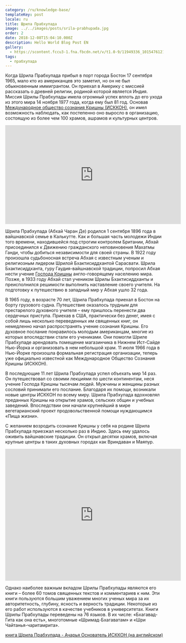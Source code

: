 ```yaml
---
category: /ru/knowledge-base/
templateKey: post
locale: ru
title: Шрила Прабхупада
image: ../../images/posts/srila-prabhupada.jpg
order: 2
date: 2018-12-08T15:04:10.000Z
description: Hello World Blog Post EN
gallery:
  - https://scontent.fccu3-1.fna.fbcdn.net/v/t1.0-9/11949336_10154761213251959_5504385986417777936_n.jpg?_nc_cat=107&_nc_oc=AQlQ2Rffqao4fkPZxCSOWhgMUHpEVfW1nGr29FoZ53g7dGB9SXUevnou8m9RyIEY-SQ&_nc_ht=scontent.fccu3-1.fna&oh=072af444e0a7b2be63090df6993120c1&oe=5E175C63
tags:
  - прабхупада
---
```


Когда Шрила Прабхупада прибыл в порт города Бостон 17 сентября 1965, мало кто из американцев это заметил, но он не был обыкновенным иммигрантом. Он приехал в Америку с миссией рассказать о древней религии, родиной которой является Индия. Миссия Шрилы Прабхупады имела огромный успех вплоть до его ухода из этого мира 14 ноября 1977 года, когда ему был 81 год. Основав [Международное общество сознания Кришны (ИСККОН)](/ru/iskcon), он имел возможность наблюдать, как постепенно оно выросло в организацию, состоящую из более чем 100 храмов, ашрамов и культурных центров.

<iframe src="https://www.facebook.com/plugins/video.php?href=https%3A%2F%2Fwww.facebook.com%2Fharekrishnathefilm%2Fvideos%2F1316060851848787%2F&show_text=0&width=560&mute=0" width="560" height="315" style="border:none;overflow:hidden" scrolling="no" frameborder="0" allowTransparency="true" allowFullScreen="true"></iframe>

Шрила Прабхупада (Абхай Чаран Де) родился 1 сентября 1896 года в вайшнавской семье в Калькутте. Как и большая часть молодежи Индии того времени, находившейся под строгим контролем Британии, Абхай присоединился к Движению гражданского неповиновения Махатмы Ганди, чтобы добиться независимости для своей страны. В 1922 году произошла судьбоносная встреча Абхая с известным ученым и религиозным лидером Шрилой Бхактисиддхантой Сарасвати. Шрила Бхактисиддханта, гуру Гаудия-вайшнавской традиции, попросил Абхая нести учение [Господа Кришны](/ru/krishna) англо-говорящему населению мира. Позже, в 1933 году Абхай стал учеником Шрилы Бхактисиддханты и преисполнился решимости выполнить наставление своего учителя. На подготовку к путешествию в западный мир у Абхая ушло 32 года.

В 1965 году, в возрасте 70 лет, Шрила Прабхупада приехал в Бостон на борту грузового судна. Путешествие оказалось трудным для престарелого духовного учителя – ему пришлось перенести два сердечных приступа. Приехав в США, практически без денег, имея с собой лишь несколько переведенных им священных книг, он немедленно начал распространять учение сознания Кришны. Его духовное послание понравилось молодым американцам, многие из которых впоследствии стали его учениками. Они помогли Шриле Прабхупаде арендовать помещение магазинчика в Нижнем Ист-Сайде Нью-Йорка и организовать в нем небольшой храм. 11 июля 1966 года в Нью-Йорке произошла формальная регистрация организации, теперь уже официально известной как Международное Общество Сознания Кришны (ИСККОН).

В последующие 11 лет Шрила Прабхупада успел объехать мир 14 раз. Он путешествовал со своими лекциями по шести континентам, неся учение Господа Кришны тысячам людей.  Мужчины и женщины разных сословий принимали его послание. Благодаря их помощи, возникали новые центры ИСККОН по всему миру. Шрила Прабхупада вдохновлял преданных Кришны на открытие храмов, сельских общин и учебных заведений. Впоследствии они начали крупнейший в мире вегетарианский проект продовольственной помощи нуждающимся «Пища жизни».

С желанием возродить сознание Кришны у себя на родине Шрила Прабхупада приезжал несколько раз в Индию. Здесь ему удалось оживить вайшнавские традиции.  Он открыл десятки храмов, включая крупные центры в таких духовных городах как Вриндаван и Маяпур.

<iframe src="https://www.facebook.com/plugins/video.php?href=https%3A%2F%2Fwww.facebook.com%2Fmayapur.live%2Fvideos%2F844902382591348%2F&show_text=0&width=560&mute=0" width="560" height="420" style="border:none;overflow:hidden" scrolling="no" frameborder="0" allowTransparency="true" allowFullScreen="true"></iframe>

Однако наиболее важным вкладом Шрилы Прабхупады являются его книги – более 60 томов священных текстов и комментариев к ним. Эти книги пользуются большим уважением многих ученых мира за их авторитетность, глубину, ясность и верность традиции. Некоторые из его работ используются в качестве учебников в университетах. Книги Шрилы Прабхупады переведены на 76 языков. В их числе: «Бхагавад-Гита как она есть», многотомные «Шримад-Бхагаватам» и «Шри Чайтанья-чаритамрита».

[книга Шрила Прабхупада - Ачарья Основатель ИСККОН (на английском)](/FounderAcharya.pdf)
